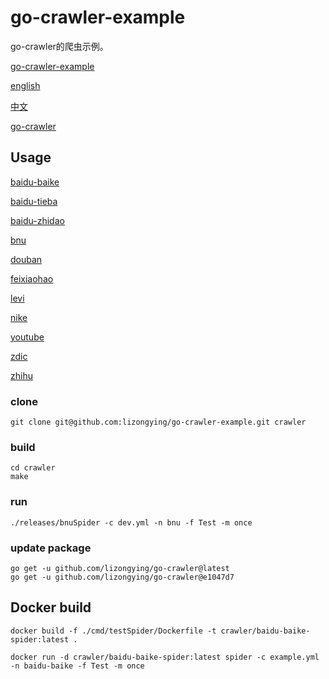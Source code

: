 # go-crawler-example

go-crawler的爬虫示例。

[go-crawler-example](https://github.com/lizongying/go-crawler-example)

[english](https://github.com/lizongying/go-crawler/README.md)

[中文](https://github.com/lizongying/go-crawler/README_CN.md)

[go-crawler](https://github.com/lizongying/go-crawler)

## Usage

[baidu-baike](https://github.com/lizongying/go-crawler-example/tree/main/cmd/baiduBaikeSpider)

[baidu-tieba](https://github.com/lizongying/go-crawler-example/tree/main/cmd/baiduTiebaSpider)

[baidu-zhidao](https://github.com/lizongying/go-crawler-example/tree/main/cmd/baiduZhidaoSpider)

[bnu](https://github.com/lizongying/go-crawler-example/tree/main/cmd/bnuSpider)

[douban](https://github.com/lizongying/go-crawler-example/tree/main/cmd/doubanSpider)

[feixiaohao](https://github.com/lizongying/go-crawler-example/tree/main/cmd/feixiaohaoSpider)

[levi](https://github.com/lizongying/go-crawler-example/tree/main/cmd/leviSpider)

[nike](https://github.com/lizongying/go-crawler-example/tree/main/cmd/nikeSpider)

[youtube](https://github.com/lizongying/go-crawler-example/tree/main/cmd/youtubeSpider)

[zdic](https://github.com/lizongying/go-crawler-example/tree/main/cmd/zdicSpider)

[zhihu](https://github.com/lizongying/go-crawler-example/tree/main/cmd/zhihuSpider)

### clone

```shell
git clone git@github.com:lizongying/go-crawler-example.git crawler

```

### build

```shell
cd crawler
make
```

### run

```shell
./releases/bnuSpider -c dev.yml -n bnu -f Test -m once
```

### update package

```shell
go get -u github.com/lizongying/go-crawler@latest
go get -u github.com/lizongying/go-crawler@e1047d7
```

## Docker build

```shell
docker build -f ./cmd/testSpider/Dockerfile -t crawler/baidu-baike-spider:latest . 
```

```shell
docker run -d crawler/baidu-baike-spider:latest spider -c example.yml -n baidu-baike -f Test -m once
```